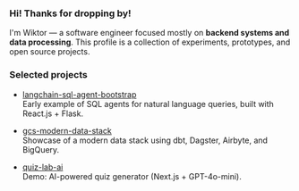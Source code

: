 ### Hi! Thanks for dropping by!

I'm Wiktor — a software engineer focused mostly on **backend systems and data processing**. This profile is a collection of experiments, prototypes, and open source projects.

### Selected projects

- [langchain-sql-agent-bootstrap](https://github.com/cogitovirus/langchain-sql-agent-bootstrap)  
  Early example of SQL agents for natural language queries, built with React.js + Flask.  

- [gcs-modern-data-stack](https://github.com/cogitovirus/gcs-modern-data-stack)  
  Showcase of a modern data stack using dbt, Dagster, Airbyte, and BigQuery.  

- [quiz-lab-ai](https://github.com/cogitovirus/quiz-lab-ai)  
  Demo: AI-powered quiz generator (Next.js + GPT-4o-mini).

<!--
**cogitovirus/cogitovirus** is a ✨ _special_ ✨ repository because its `README.md` (this file) appears on your GitHub profile.

Here are some ideas to get you started:

- 🔭 I’m currently working on ...
- 🌱 I’m currently learning ...
- 👯 I’m looking to collaborate on ...
- 🤔 I’m looking for help with ...
- 💬 Ask me about ...
- 📫 How to reach me: ...
- 😄 Pronouns: ...
- ⚡ Fun fact: ...
-->
